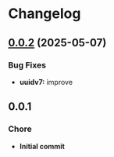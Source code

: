 # Changelog

## [0.0.2](https://github.com/bitrix24/b24ui/compare/v0.0.1...v0.0.2) (2025-05-07)

### Bug Fixes

* **uuidv7:** improve

## 0.0.1

### Chore

* **Initial commit**
